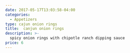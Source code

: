 ```yaml
---
date: 2017-05-17T13:03:58-04:00
categories:
  - Appetizers
type: cajun onion rings
title:  canjun onion rings
description: >-
  spicy onion rings with chipotle ranch dipping sauce
price: 6
---
```

